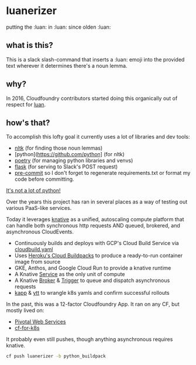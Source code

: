 # luanerizer
putting the :luan: in :luan: since olden :luan:

## what is this?

This is a slack slash-command that inserts a :luan: emoji into the provided text
wherever it determines there's a noun lemma.

## why?

In 2016, Cloudfoundry contributors started doing this organically out of respect for [luan](https://github.com/luan).

## how's that?

To accomplish this lofty goal it currently uses a lot of libraries and dev tools:
- [nltk](https://github.com/nltk/nltk) (for finding those noun lemmas)
- [python](https://github.com/python] (for nltk)
- [poetry](https://github.com/python-poetry/poetry) (for managing python
  libraries and venvs)
- [flask](https://github.com/pallets/flask) (for serving to Slack's POST request)
- [pre-commit](https://pre-commit.com/) so I don't forget to regenerate
  requirements.txt or format my code before committing.

[It's not a lot of python!](app.py)

Over the years this project has ran in several places as a way of testing out
various PaaS-like services.

Today it leverages [knative](https://knative.dev/) as a unified, autoscaling
compute platform that can handle both synchronous http requests AND queued,
brokered, and asynchronous CloudEvents.

- Continuously builds and deploys with GCP's Cloud Build Service via [cloudbuild.yaml](cloudbuild.yaml)
- Uses [Heroku's Cloud Buildpacks](https://index.docker.io/r/heroku/buildpacks)
  to produce a ready-to-run container image from source
- GKE, Anthos, and Google Cloud Run to provide a knative runtime
- A Knative [Service](config/ksvc.yaml) as the only unit of compute
- A Knative [Broker](config/broker.yaml) & [Trigger](config/trigger.yaml) to
  queue and dispatch asynchronous requests
- [kapp](https://get-kapp.io/) & [ytt](https://get-ytt.io/) to wrangle k8s yamls and confirm successful rollouts

In the past, this was a 12-factor Cloudfoundry App. It ran on any CF, but mostly
lived on:
- [Pivotal Web Services](https://run.pivotal.io)
- [cf-for-k8s](https://github.com/cloudfoundry/cf-for-k8s)

It probably even still pushes, though anything asynchronous requires knative.
```bash
cf push luanerizer -b python_buildpack
```

